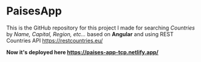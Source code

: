 # PaisesApp

This is the GitHub repository for this project I made for searching *Countries* by *Name, Capital, Region, etc...* based on **Angular** and using REST Countries API https://restcountries.eu/

**Now it's deployed here https://paises-app-tcp.netlify.app/**
